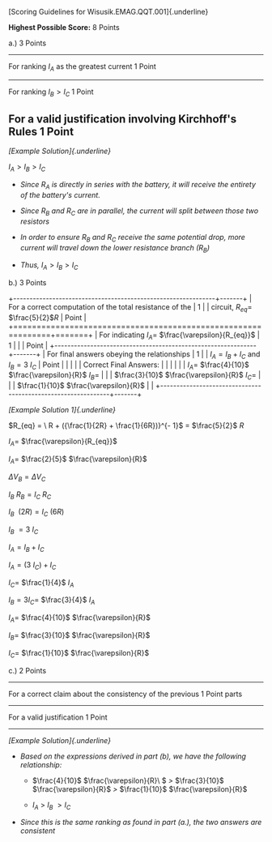 [Scoring Guidelines for Wisusik.EMAG.QQT.001]{.underline}

**Highest Possible Score:** 8 Points

a.) 3 Points

  -----------------------------------------------------------------------
  For ranking $I_{A}$ as the greatest current                    1 Point
  -------------------------------------------------------------- --------
  For ranking $I_{B} > I_{C}$                                    1 Point

  For a valid justification involving Kirchhoff\'s Rules         1 Point
  -----------------------------------------------------------------------

*[Example Solution]{.underline}*

$I_{A} > I_{B} > I_{C}$

-   *Since* $R_{A}$ *is directly in series with the battery, it will
    receive the entirety of the battery's current.*

-   *Since* $R_{B}$ *and* $R_{C}$ *are in parallel, the current will
    split between those two resistors*

-   *In order to ensure* $R_{B}$ *and* $R_{C}$ *receive the same
    potential drop, more current will travel down the lower resistance
    branch (*$R_{B}$*)*

-   *Thus,* $I_{A} > I_{B} > I_{C}$

b.) 3 Points

+--------------------------------------------------------------+-------+
| For a correct computation of the total resistance of the     | 1     |
| circuit, $R_{eq} =$ $\frac{5}{2}$$R$                         | Point |
+==============================================================+=======+
| For indicating $I_{A} =$ $\frac{\varepsilon}{R_{eq}}$        | 1     |
|                                                              | Point |
+--------------------------------------------------------------+-------+
| For final answers obeying the relationships                  | 1     |
| $I_{A} = I_{B} + I_{C}$ and $I_{B} = 3{\ I}_{C}$             | Point |
|                                                              |       |
| Correct Final Answers:                                       |       |
|                                                              |       |
| $I_{A} =$ $\frac{4}{10}$ $\frac{\varepsilon}{R}$ $I_{B} =$   |       |
| $\frac{3}{10}$ $\frac{\varepsilon}{R}$ $I_{C} =$             |       |
| $\frac{1}{10}$ $\frac{\varepsilon}{R}$                       |       |
+--------------------------------------------------------------+-------+

*[Example Solution 1]{.underline}*

$R_{eq} = \ R + ({\frac{1}{2R} + \frac{1}{6R})}^{- 1}$ $=$
$\frac{5}{2}$$\ R$

$I_{A} =$ $\frac{\varepsilon}{R_{eq}}$

$I_{A} =$ $\frac{2}{5}$ $\frac{\varepsilon}{R}$

$\Delta V_{B} = \Delta V_{C}$

$I_{B}\ R_{B} = I_{C}{\ R}_{C}$

$I_{B}\ \ (2R) = I_{C}\ (6R)$

$I_{B}\  = {3\ I}_{C}$

$I_{A} = I_{B} + I_{C}$

$I_{A} = {(3\ I}_{C}) + I_{C}$

$I_{C} =$ $\frac{1}{4}$ $I_{A}$

$I_{B} = 3I_{C} =$ $\frac{3}{4}$ $I_{A}$

$I_{A} =$ $\frac{4}{10}$ $\frac{\varepsilon}{R}$

$I_{B} =$ $\frac{3}{10}$ $\frac{\varepsilon}{R}$

$I_{C} =$ $\frac{1}{10}$ $\frac{\varepsilon}{R}$

c.) 2 Points

  -----------------------------------------------------------------------
  For a correct claim about the consistency of the previous      1 Point
  parts                                                          
  -------------------------------------------------------------- --------
  For a valid justification                                      1 Point

  -----------------------------------------------------------------------

*[Example Solution]{.underline}*

-   *Based on the expressions derived in part (b), we have the following
    relationship:*

    -   $\frac{4}{10}$ $\frac{\varepsilon}{R}\ $ *\>* $\frac{3}{10}$
        $\frac{\varepsilon}{R}$ *\>* $\frac{1}{10}$
        $\frac{\varepsilon}{R}$

    -   $I_{A}\  > \ I_{B}\  > I_{C}$

-   *Since this is the same ranking as found in part (a.), the two
    answers are consistent*
